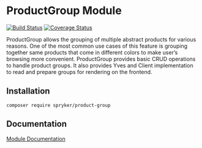 # ProductGroup Module
[![Build Status](https://travis-ci.org/spryker/ProductGroup.svg)](https://travis-ci.org/spryker/ProductGroup)
[![Coverage Status](https://coveralls.io/repos/github/spryker/ProductGroup/badge.svg)](https://coveralls.io/github/spryker/ProductGroup)

ProductGroup allows the grouping of multiple abstract products for various reasons. One of the most common use cases of this feature is grouping together same products that come in different colors to make user’s browsing more convenient. ProductGroup provides basic CRUD operations to handle product groups. It also provides Yves and Client implementation to read and prepare groups for rendering on the frontend.

## Installation

```
composer require spryker/product-group
```

## Documentation

[Module Documentation](http://academy.spryker.com/developing_with_spryker/module_guide/products/product_group/product_group.html)

